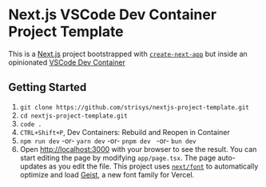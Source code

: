 # Next.js VSCode Dev Container Project Template

This is a [Next.js](https://nextjs.org) project bootstrapped with [`create-next-app`](https://nextjs.org/docs/app/api-reference/cli/create-next-app) but inside an opinionated [VSCode Dev Container](https://code.visualstudio.com/docs/devcontainers/create-dev-container)

## Getting Started

1. `git clone https://github.com/strisys/nextjs-project-template.git`
2. `cd nextjs-project-template.git`
3. `code .`
4. `CTRL+Shift+P`, Dev Containers: Rebuild and Reopen in Container
5. `npm run dev` -or- `yarn dev` -or- `pnpm dev ` -or- `bun dev`
6. Open [http://localhost:3000](http://localhost:3000) with your browser to see the result.  You can start editing the page by modifying `app/page.tsx`. The page auto-updates as you edit the file.  This project uses [`next/font`](https://nextjs.org/docs/app/building-your-application/optimizing/fonts) to automatically optimize and load [Geist](https://vercel.com/font), a new font family for Vercel.
